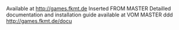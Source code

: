 Available at http://games.fkmt.de
Inserted FROM MASTER
Detailled documentation and installation guide available at
VOM MASTER
ddd
http://games.fkmt.de/docu

